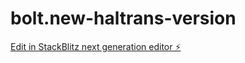 # bolt.new-haltrans-version

[Edit in StackBlitz next generation editor ⚡️](https://stackblitz.com/~/github.com/miidiin10/bolt.new-haltrans-version)